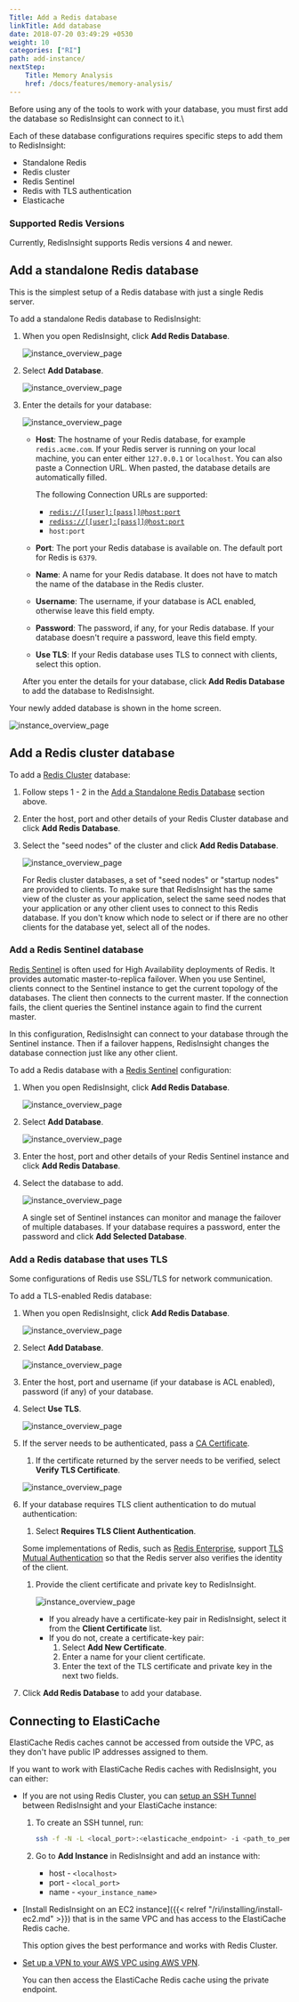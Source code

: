 ```yaml
---
Title: Add a Redis database
linkTitle: Add database
date: 2018-07-20 03:49:29 +0530
weight: 10
categories: ["RI"]
path: add-instance/
nextStep:
    Title: Memory Analysis
    href: /docs/features/memory-analysis/
---
```

Before using any of the tools to work with your database, you must first add the database so RedisInsight can connect to it.\

Each of these database configurations requires specific steps to add them to RedisInsight:

- Standalone Redis
- Redis cluster
- Redis Sentinel
- Redis with TLS authentication
- Elasticache

### Supported Redis Versions

Currently, RedisInsight supports Redis versions 4 and newer.

## Add a standalone Redis database

This is the simplest setup of a Redis database with just a single Redis server.

To add a standalone Redis database to RedisInsight:

1. When you open RedisInsight, click **Add Redis Database**.

    ![instance_overview_page](/images/ri/add-database-button-screen.png)

1. Select **Add Database**.

    ![instance_overview_page](/images/ri/add-db-menu-screen.png)

1. Enter the details for your database:

    ![instance_overview_page](/images/ri/add-db-form-screen.png)

    - **Host**: The hostname of your Redis database, for example `redis.acme.com`.
       If your Redis server is running on your local machine, you can enter either `127.0.0.1` or `localhost`.
       You can also paste a Connection URL. When pasted, the database details are automatically filled.

       The following Connection URLs are supported:
         - [`redis://[[user]:[pass]]@host:port`](https://www.iana.org/assignments/uri-schemes/prov/redis)
         - [`rediss://[[user]:[pass]]@host:port`](https://www.iana.org/assignments/uri-schemes/prov/rediss)
         - `host:port`
    - **Port**: The port your Redis database is available on. The default port for Redis is `6379`.
    - **Name**: A name for your Redis database. It does not have to match the name of the database in the Redis cluster.
    - **Username**: The username, if your database is ACL enabled, otherwise leave this field empty.
    - **Password**: The password, if any, for your Redis database.
       If your database doesn't require a password, leave this field empty.
    - **Use TLS**: If your Redis database uses TLS to connect with clients, select this option.

    After you enter the details for your database, click **Add Redis Database** to add the database to RedisInsight.

Your newly added database is shown in the home screen.

![instance_overview_page](/images/ri/add-db-added-screen.png)

## Add a Redis cluster database

To add a [Redis Cluster](https://redis.io/topics/cluster-tutorial) database:

1. Follow steps 1 - 2 in the [Add a Standalone Redis Database](#add-a-standalone-redis-database) section above.
1. Enter the host, port and other details of your Redis Cluster database and click **Add Redis Database**.
1. Select the "seed nodes" of the cluster and click **Add Redis Database**.

    ![instance_overview_page](/images/ri/add-db-cluster-seed-nodes-screen.png)

    For Redis cluster databases, a set of "seed nodes" or "startup nodes" are provided to clients.
    To make sure that RedisInsight has the same view of the cluster as your application,
    select the same seed nodes that your application or any other client uses to connect to this Redis database.
    If you don't know which node to select or if there are no other clients for the database yet,
    select all of the nodes.

### Add a Redis Sentinel database

[Redis Sentinel](https://redis.io/topics/sentinel) is often used for High Availability deployments of Redis.
It provides automatic master-to-replica failover.
When you use Sentinel, clients connect to the Sentinel instance to get the current topology of the databases.
The client then connects to the current master.
If the connection fails, the client queries the Sentinel instance again to find the current master.

In this configuration, RedisInsight can connect to your database through the Sentinel instance.
Then if a failover happens, RedisInsight changes the database connection just like any other client.

To add a Redis database with a [Redis Sentinel](https://redis.io/topics/sentinel) configuration:

1. When you open RedisInsight, click **Add Redis Database**.

    ![instance_overview_page](/images/ri/add-database-button-screen.png)

1. Select **Add Database**.

    ![instance_overview_page](/images/ri/add-db-menu-screen.png)

1. Enter the host, port and other details of your Redis Sentinel instance and click **Add Redis Database**.
1. Select the database to add.

    ![instance_overview_page](/images/ri/add-db-sentinel-form-screen.png)

    A single set of Sentinel instances can monitor and manage the failover of multiple databases.
    If your database requires a password, enter the password and click **Add Selected Database**.

### Add a Redis database that uses TLS

Some configurations of Redis use SSL/TLS for network communication.

To add a TLS-enabled Redis database:

1. When you open RedisInsight, click **Add Redis Database**.

    ![instance_overview_page](/images/ri/add-database-button-screen.png)

1. Select **Add Database**.

    ![instance_overview_page](/images/ri/add-db-menu-screen.png)

1. Enter the host, port and username (if your database is ACL enabled), password (if any) of your database.
1. Select **Use TLS**.

    ![instance_overview_page](/images/ri/add-db-tls-screen.png)

1. If the server needs to be authenticated, pass a [CA Certificate](https://en.wikipedia.org/wiki/Certificate_authority).
   1. If the certificate returned by the server needs to be verified, select **Verify TLS Certificate**.

     ![instance_overview_page](/images/ri/add-db-tls-ca-cert-screen.png)

1. If your database requires TLS client authentication to do mutual authentication:

    1. Select **Requires TLS Client Authentication**.

    Some implementations of Redis, such as [Redis Enterprise](https://redislabs.com/redis-enterprise/),
    support [TLS Mutual Authentication](https://en.wikipedia.org/wiki/Mutual_authentication)
    so that the Redis server also verifies the identity of the client.

    1. Provide the client certificate and private key to RedisInsight.

        ![instance_overview_page](/images/ri/add-db-tls-client-auth-screen.png)

        - If you already have a certificate-key pair in RedisInsight, select it from the **Client Certificate** list.
        - If you do not, create a certificate-key pair:
            1. Select **Add New Certificate**.
            1. Enter a name for your client certificate.
            1. Enter the text of the TLS certificate and private key in the next two fields.

1. Click **Add Redis Database** to add your database.

## Connecting to ElastiCache

ElastiCache Redis caches cannot be accessed from outside the VPC, as they don't have public IP addresses assigned to them.

If you want to work with ElastiCache Redis caches with RedisInsight, you can either:

- If you are not using Redis Cluster, you can [setup an SSH Tunnel](https://userify.com/blog/howto-connect-redis-ec2-ssh-tunnel-elasticache/) between RedisInsight and your ElastiCache instance:

    1. To create an SSH tunnel, run:

        ```bash
        ssh -f -N -L <local_port>:<elasticache_endpoint> -i <path_to_pem_file> <ec2_endpoint>
        ```

    1. Go to **Add Instance** in RedisInsight and add an instance with:

        - host - `<localhost>`
        - port - `<local_port>`
        - name - `<your_instance_name>`

- [Install RedisInsight on an EC2 instance]({{< relref "/ri/installing/install-ec2.md" >}}) that is in the same VPC and has access to the ElastiCache Redis cache.

    This option gives the best performance and works with Redis Cluster.

- [Set up a VPN to your AWS VPC using AWS VPN](https://docs.aws.amazon.com/AmazonElastiCache/latest/red-ug/accessing-elasticache.html#access-from-outside-aws).

    You can then access the ElastiCache Redis cache using the private endpoint.
